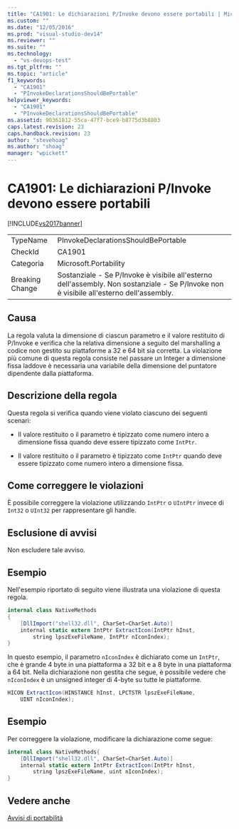 ```yaml
---
title: "CA1901: Le dichiarazioni P/Invoke devono essere portabili | Microsoft Docs"
ms.custom: ""
ms.date: "12/05/2016"
ms.prod: "visual-studio-dev14"
ms.reviewer: ""
ms.suite: ""
ms.technology: 
  - "vs-devops-test"
ms.tgt_pltfrm: ""
ms.topic: "article"
f1_keywords: 
  - "CA1901"
  - "PInvokeDeclarationsShouldBePortable"
helpviewer_keywords: 
  - "CA1901"
  - "PInvokeDeclarationsShouldBePortable"
ms.assetid: 90361812-55ca-47f7-bce9-b8775d3b8803
caps.latest.revision: 23
caps.handback.revision: 23
author: "stevehoag"
ms.author: "shoag"
manager: "wpickett"
---
```

# CA1901: Le dichiarazioni P/Invoke devono essere portabili
[!INCLUDE[vs2017banner](../code-quality/includes/vs2017banner.md)]

|||  
|-|-|  
|TypeName|PInvokeDeclarationsShouldBePortable|  
|CheckId|CA1901|  
|Categoria|Microsoft.Portability|  
|Breaking Change|Sostanziale \- Se P\/Invoke è visibile all'esterno dell'assembly.  Non sostanziale \- Se P\/Invoke non è visibile all'esterno dell'assembly.|  
  
## Causa  
 La regola valuta la dimensione di ciascun parametro e il valore restituito di P\/Invoke e verifica che la relativa dimensione a seguito del marshalling a codice non gestito su piattaforme a 32 e 64 bit sia corretta.  La violazione più comune di questa regola consiste nel passare un Integer a dimensione fissa laddove è necessaria una variabile della dimensione del puntatore dipendente dalla piattaforma.  
  
## Descrizione della regola  
 Questa regola si verifica quando viene violato ciascuno dei seguenti scenari:  
  
-   Il valore restituito o il parametro è tipizzato come numero intero a dimensione fissa quando deve essere tipizzato come `IntPtr`.  
  
-   Il valore restituito o il parametro è tipizzato come `IntPtr` quando deve essere tipizzato come numero intero a dimensione fissa.  
  
## Come correggere le violazioni  
 È possibile correggere la violazione utilizzando `IntPtr` o `UIntPtr` invece di `Int32` o `UInt32` per rappresentare gli handle.  
  
## Esclusione di avvisi  
 Non escludere tale avviso.  
  
## Esempio  
 Nell'esempio riportato di seguito viene illustrata una violazione di questa regola.  
  
```c#  
internal class NativeMethods  
{  
    [DllImport("shell32.dll", CharSet=CharSet.Auto)]  
    internal static extern IntPtr ExtractIcon(IntPtr hInst,   
        string lpszExeFileName, IntPtr nIconIndex);  
}  
```  
  
 In questo esempio, il parametro `nIconIndex` è dichiarato come un `IntPtr`, che è grande 4 byte in una piattaforma a 32 bit e a 8 byte in una piattaforma a 64 bit.  Nella dichiarazione non gestita che segue, è possibile vedere che `nIconIndex` è un unsigned integer di 4\-byte su tutte le piattaforme.  
  
```c#  
HICON ExtractIcon(HINSTANCE hInst, LPCTSTR lpszExeFileName,   
    UINT nIconIndex);  
```  
  
## Esempio  
 Per correggere la violazione, modificare la dichiarazione come segue:  
  
```c#  
internal class NativeMethods{  
    [DllImport("shell32.dll", CharSet=CharSet.Auto)]   
    internal static extern IntPtr ExtractIcon(IntPtr hInst,   
        string lpszExeFileName, uint nIconIndex);  
}  
```  
  
## Vedere anche  
 [Avvisi di portabilità](../code-quality/portability-warnings.md)